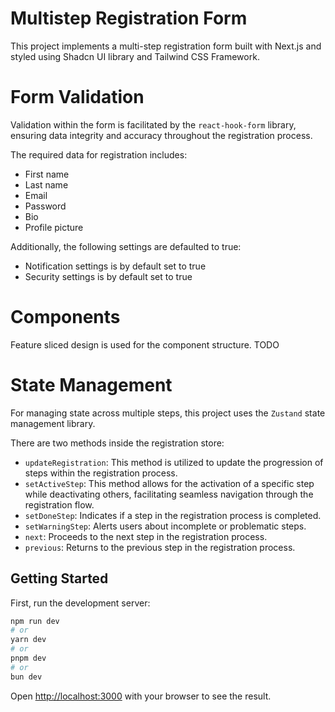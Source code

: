 # Multistep Registration Form

This project implements a multi-step registration form built with Next.js and styled using Shadcn UI library and Tailwind CSS Framework.

# Form Validation

Validation within the form is facilitated by the `react-hook-form` library, ensuring data integrity and accuracy throughout the registration process.

The required data for registration includes:
- First name
- Last name
- Email
- Password
- Bio
- Profile picture

Additionally, the following settings are defaulted to true:
- Notification settings is by default set to true
- Security settings is by default set to true

# Components

Feature sliced design is used for the component structure. TODO

# State Management

For managing state across multiple steps, this project uses the `Zustand` state management library.

There are two methods inside the registration store:
- `updateRegistration`: This method is utilized to update the progression of steps within the registration process.
- `setActiveStep`: This method allows for the activation of a specific step while deactivating others, facilitating seamless navigation through the registration flow.
- `setDoneStep`: Indicates if a step in the registration process is completed.
- `setWarningStep`: Alerts users about incomplete or problematic steps.
- `next`: Proceeds to the next step in the registration process.
- `previous`: Returns to the previous step in the registration process.

## Getting Started

First, run the development server:

```bash
npm run dev
# or
yarn dev
# or
pnpm dev
# or
bun dev
```

Open [http://localhost:3000](http://localhost:3000) with your browser to see the result.
